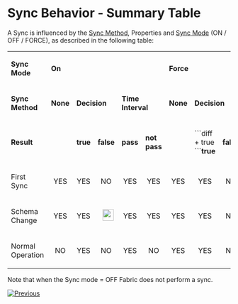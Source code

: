 # Sync Behavior - Summary Table

A Sync is influenced by the [Sync Method](/articles/14_sync_LU_instance/04_sync_methods.md), Properties  and [Sync Mode](/articles/14_sync_LU_instance/02_sync_modes.md)  (ON / OFF / FORCE), as described in the following table: 

<table width="106%">
<tbody>
<tr>
<td width="20%">
<p><strong>Sync Mode</strong></p>
</td>
<td colspan="5" width="35%">
<p><strong>On</strong></p>
</td>
<td colspan="5" width="44%">
<p><strong>Force</strong></p>
</td>
</tr>
<tr>
<td width="20%">
<p><strong>Sync Method</strong></p>
</td>
<td width="7%">
<p><strong>None</strong></p>
</td>
<td colspan="2" width="12%">
<p><strong>Decision</strong></p>
</td>
<td colspan="2" width="15%">
<p><strong>Time Interval</strong></p>
</td>
<td width="7%">
<p><strong>None</strong></p>
</td>
<td colspan="2" width="13%">
<p><strong>Decision</strong></p>
</td>
<td colspan="2" width="22%">
<p><strong>Time Interval</strong></p>
</td>
</tr>
<tr>
<td width="20%">
<p><strong>Result</strong></p>
</td>
<td width="7%">
<p><strong>&nbsp;</strong></p>
</td>
<td width="5%">
<p><strong>true</strong></p>
</td>
<td width="6%">
<p><strong>false</strong></p>
</td>
<td width="6%">
<p><strong>pass</strong></p>
</td>
<td width="9%">
<p><strong>not pass</strong></p>
</td>
<td width="7%">
<p><strong>&nbsp;</strong></p>
</td>
<td width="6%">
<p>```diff
+ true
```<strong>true</strong></p>
</td>
<td width="7%">
<p><strong>false</strong></p>
</td>
<td width="8%">
<p><strong>pass</strong></p>
</td>
<td width="13%">
<p><strong>not pass</strong></p>
</td>
</tr>
<tr>
<td width="20%">
<p>First Sync</p>
</td>
<td style="text-align: center;" width="7%">
<p>YES</p>
</td>
<td style="text-align: center;" width="5%">
<p>YES</p>
</td>
<td style="text-align: center;" width="6%">
<p>NO</p>
</td>
<td style="text-align: center;" width="6%">
<p>YES</p>
</td>
<td style="text-align: center;" width="9%">
<p>YES</p>
</td>
<td style="text-align: center;" width="7%">
<p>YES</p>
</td>
<td style="text-align: center;" width="6%">
<p>YES</p>
</td>
<td style="text-align: center;" width="7%">
<p>NO</p>
</td>
<td style="text-align: center;" width="8%">
<p>YES</p>
</td>
<td style="text-align: center;" width="13%">
<p>YES</p>
</td>
</tr>
<tr>
<td width="20%">
<p>Schema Change</p>
</td>
<td style="text-align: center;" width="7%">
<p>YES</p>
</td>
<td style="text-align: center;" width="5%">
<p>YES</p>
</td>
<td align="center" width="60">&nbsp; <img src="/articles/images/X_icon.png" alt="" width="25" height="26"</td>
<td style="text-align: center;" width="6%">
<p>YES</p>
</td>
<td style="text-align: center;" width="9%">
<p>YES</p>
</td>
<td style="text-align: center;" width="7%">
<p>YES</p>
</td>
<td style="text-align: center;" width="6%">
<p>YES</p>
</td>
<td style="text-align: center;" width="7%">
<p>NO</p>
</td>
<td style="text-align: center;" width="8%">
<p>YES</p>
</td>
<td style="text-align: center;" width="13%">
<p>YES</p>
</td>
</tr>
<tr>
<td width="20%">
<p>Normal Operation</p>
</td>
<td style="text-align: center;" width="7%">
<p>NO</p>
</td>
<td style="text-align: center;" width="5%">
<p>YES</p>
</td>
<td style="text-align: center;" width="6%">
<p>NO</p>
</td>
<td style="text-align: center;" width="6%">
<p>YES</p>
</td>
<td style="text-align: center;" width="9%">
<p>NO</p>
</td>
<td style="text-align: center;" width="7%">
<p>YES</p>
</td>
<td style="text-align: center;" width="6%">
<p>YES</p>
</td>
<td style="text-align: center;" width="7%">
<p>NO</p>
</td>
<td style="text-align: center;" width="8%">
<p>YES</p>
</td>
<td style="text-align: center;" width="13%">
<p>YES</p>
</td>
</tr>
</tbody>
</table>

Note that when the Sync mode = OFF Fabric does not perform a sync. 

[![Previous](/articles/images/Previous.png)](/articles/14_sync_LU_instance/09_skip_sync.md)
